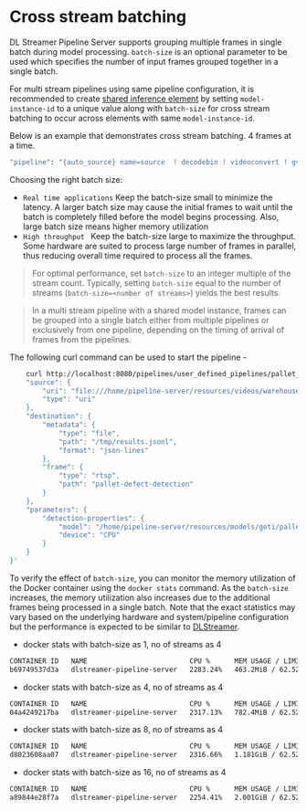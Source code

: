 # Cross stream batching

DL Streamer Pipeline Server supports grouping multiple frames in single batch during model processing. `batch-size` is an optional parameter to be used which specifies the number of input frames grouped together in a single batch.

For multi stream pipelines using same pipeline configuration, it is recommended to create [shared inference element](./multistream-pipelines.md) by setting `model-instance-id` to a unique value along with `batch-size` for cross stream batching to occur across elements with same `model-instance-id`.

Below is an example that demonstrates cross stream batching. 4 frames at a time.

```sh
"pipeline": "{auto_source} name=source  ! decodebin ! videoconvert ! gvadetect name=detection batch-size=4 model-instance-id=1 ! queue ! gvawatermark ! gvafpscounter ! gvametaconvert add-empty-results=true name=metaconvert ! gvametapublish name=destination ! appsink name=appsink",
```

Choosing the right batch size:

* `Real time applications`  Keep the batch-size small to minimize the latency. A larger batch size may cause the initial frames to wait until the batch is completely filled before the model begins processing. Also, large batch size means higher memory utilization
* `High throughput `  Keep the batch-size large to maximize the throughput. Some hardware are suited to process large number of frames in parallel, thus reducing overall time required to process all the frames.

> For optimal performance, set `batch-size` to an integer multiple of the stream count. Typically, setting `batch-size` equal to the number of streams (`batch-size=<number of streams>`) yields the best results.

> In a multi stream pipeline with a shared model instance, frames can be grouped into a single batch either from multiple pipelines or exclusively from one pipeline, depending on the timing of arrival of frames from the pipelines.

The following curl command can be used to start the pipeline -
``` sh
    curl http://localhost:8080/pipelines/user_defined_pipelines/pallet_defect_detection -X POST -H 'Content-Type: application/json' -d '{
    "source": {
        "uri": "file:///home/pipeline-server/resources/videos/warehouse.avi",
        "type": "uri"
    },
    "destination": {
        "metadata": {
            "type": "file",
            "path": "/tmp/results.jsonl",
            "format": "json-lines"
        },
        "frame": {
            "type": "rtsp",
            "path": "pallet-defect-detection"
        }
    },
    "parameters": {
        "detection-properties": {
            "model": "/home/pipeline-server/resources/models/geti/pallet_defect_detection/deployment/Detection/model/model.xml",
            "device": "CPU"
        }
    }
}'
```

To verify the effect of `batch-size`, you can monitor the memory utilization of the Docker container using the `docker stats` command. As the `batch-size` increases, the memory utilization also increases due to the additional frames being processed in a single batch. Note that the exact statistics may vary based on the underlying hardware and system/pipeline configuration but the performance is expected to be similar to [DLStreamer](https://github.com/open-edge-platform/edge-ai-libraries/blob/main/libraries/dl-streamer/docs/source/dev_guide/performance_guide.md#3-multi-stream-pipelines-with-single-ai-stage).

* docker stats with batch-size as 1, no of streams as 4
```sh
CONTAINER ID   NAME                         CPU %      MEM USAGE / LIMIT     MEM %     NET I/O         BLOCK I/O     PIDS
b69749537d3a   dlstreamer-pipeline-server   2283.24%   463.2MiB / 62.52GiB   0.72%     19.2kB / 10kB   0B / 3.29MB   101
```

* docker stats with batch-size as 4, no of streams as 4
```sh
CONTAINER ID   NAME                         CPU %      MEM USAGE / LIMIT     MEM %     NET I/O           BLOCK I/O   PIDS
04a4249217ba   dlstreamer-pipeline-server   2317.13%   782.4MiB / 62.52GiB   1.22%     10.1kB / 1.97kB   0B / 0B     102
```

* docker stats with batch-size as 8, no of streams as 4
```sh
CONTAINER ID   NAME                         CPU %      MEM USAGE / LIMIT     MEM %     NET I/O           BLOCK I/O   PIDS
d8023608aa07   dlstreamer-pipeline-server   2316.66%   1.181GiB / 62.52GiB   1.89%     11.2kB / 1.62kB   0B / 0B     102
```

* docker stats with batch-size as 16, no of streams as 4
```sh
CONTAINER ID   NAME                         CPU %      MEM USAGE / LIMIT     MEM %     NET I/O           BLOCK I/O   PIDS
a89844e28f7a   dlstreamer-pipeline-server   2254.41%   2.001GiB / 62.52GiB   3.20%     11.9kB / 2.22kB   0B / 0B     100
```